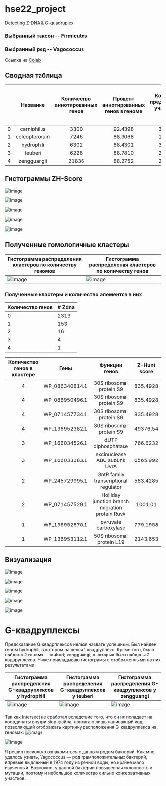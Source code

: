# hse22_project
Detecting Z-DNA & G-quadruplex

### Выбранный таксон -- Firmicutes
### Выбранный род -- Vagococcus

Ссылка на [Colab](https://colab.research.google.com/drive/1uy27_uG5_zELIfSZdXFkw3w5zCEl08vz?usp=sharing)

## Сводная таблица

|    | Название         |   Количество аннотированных генов |   Процент аннотированных генов в геноме |   Количество предсказанных участков Z-DNA |   Количество предсказанных участков Z-DNA с zh_score > 500 |   Общая длина участков с zh_score > 500 |
|---:|:----------------:|:---------------------------------:|:---------------------------------------:|:-----------------------------------------:|:----------------------------------------------------------:|:---------------------------------------:|
|  0 | carniphilus      |                              3300  |                                 92.4398 |                                   3020833 |                                                       2951 |                                   336   |
|  1 | coleopterorum    |                              7246  |                                 88.9068 |                                   1530734 |                                                       1452 |                                   741   |
|  2 | hydrophili       |                              6302  |                                 88.4301 |                                   3045783 |                                                       2871 |                                   656   |
|  3 | teuberi          |                              6228  |                                 88.7810 |                                   2169060 |                                                       2103 |                                   622   |
|  4 | zengguangii      |                              21836 |                                 88.2752 |                                   2190262 |                                                       2002 |                                   2224  |

## Гистограммы ZH-Score

![image](pics/carniphilus.png)

![image](pics/coleopterorum.png)

![image](pics/hydrophili.png)

![image](pics/teuberi.png)

![image](pics/zengguangii.png)

## Полученные гомологичные кластеры
Гистограмма распределения кластеров по количеству геномов | Гистограмма распределения кластеров по количеству генов
-|-
![image](pics/histogram_species.png) | ![image](pics/histogram_genes.png) 

### Полученные кластеры и количество элементов в них
|  Количество генов  | # Zdna |
|:---|:---------|
|  0 |     2313 |
|  1 |      153 |
|  2 |       16 |
|  3 |        4 |
|  4 |        1 |

| Количество генов в кластере | Гены | Функции генов | Z-Hunt score |
|:---------------------------:|:----:|:-------------:|:------------:|
| 4 | WP_086340814.1 | 30S ribosomal protein S9  | 835.4928 |
| 4 | WP_086950496.1 | 30S ribosomal protein S9 | 835.4928 |
| 4 | WP_071457734.1 | 30S ribosomal protein S9 | 835.4928 |
| 4 | WP_136952382.1 | 30S ribosomal protein S9 | 49376.54 |
| 3 | WP_166034526.1 | dUTP diphosphatase | 766.6232 |
| 3 | WP_166033383.1 | excinuclease ABC subunit UvrA | 6565.992 |
| 2 | WP_245729995.1 | GntR family transcriptional regulator | 583.4285 |
| 2 | WP_071457529.1 | Holliday junction branch migration protein RuvA | 1001.01 |
| 1 | WP_136952870.1 | pyruvate carboxylase | 779.1958 |
| 1 | WP_136953112.1 | 50S ribosomal protein L19 | 2143.653 |

## Визуализация
![image](pics/carniphilus_zdna.png)

![image](pics/coleopterorum_zdna.png)

![image](pics/hydrophili_zdna.png)

![image](pics/teuberi_zdna.png)

![image](pics/zengguangii_zdna.png)

# G-квадруплексы

Предсказание G-квадрплексов нельзя назвать успешным. 
Был найден геном hydrophili, в котором нашелся 1 квадруплекс. Кроме того, было найдено 2 генома -- teuberi; zengguangi, в которых были найдены 2 квдаруплекса. Ниже прикладываю гистограмы с отображенными на них результатами:

Гистограмма распределения G-квадруплексов у hydrophili | Гистограмма распределения G-квадруплексов у teuberi | Гистограмма распределения G-квадруплексов у zengguangi
-|-|-
![image](pics/hydrophili_histogram_quadruplex.png) | ![image](pics/teuberi_histogram_quadruplex.png) | ![image](pics/zengguangi_histogram_quadruplex.png)

Так как Intersect не сработал вследствие того, что он не попадает на координаты внутри slop-файла, прилагаю лишь написанный код, позволяющий отображать картинку расположения G-квадруплекса на геномах:
![image](https://user-images.githubusercontent.com/65617930/195697693-f8651541-d724-45be-a24d-bcb4989ffa46.png)

![image](pics/code_visualizing_g-quadruplex.png)

Я решил несколько ознакомиться с данным родом бактерий. Как мне удалось узнать, Vagococcus — род грамположительных бактерий, впревые выдленный в 1974 году из речной воды, но крайне мало изученный. Возможно, у данной бактерии повышенная склонность к мутации, поэтому и небольшое количество сильно консервативных участков.
